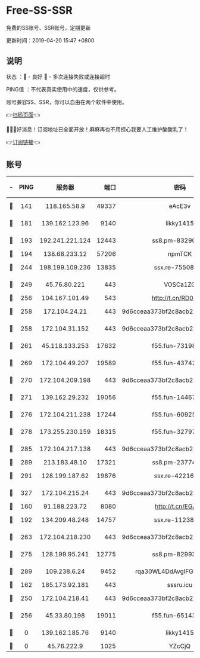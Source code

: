 # Free-SS-SSR

免费的SS账号、SSR账号，定期更新

更新时间：2019-04-20 15:47 +0800

## 说明

状态     ：🙂 - 良好 🙁 - 多次连接失败或连接超时

PING值   ：不代表真实使用中的速度，仅供参考。

账号兼容SS、SSR，你可以自由在两个软件中使用。

👉[扫码页面](https://liesauer.github.io/Free-SS-SSR/)👈

🎉🎉🎉好消息！订阅地址已全面开放！麻麻再也不用担心我要人工维护酸酸乳了！

👉[订阅链接](https://www.liesauer.net/yogurt/subscribe?ACCESS_TOKEN=DAYxR3mMaZAsaqUb)👈

## 账号

|-|PING|服务器|端口|密码|加密方式|区域|
|:----:|:----:|:-----:|-----:|:----:|:----:|:----:|
|🙂|141|118.165.58.9|49337|eAcE3v|chacha20-ietf|TW|
|🙂|181|139.162.123.96|9140|likky1415|aes-256-cfb|JP|
|🙂|193|192.241.221.124|12443|ss8.pm-83290580|aes-256-cfb|US|
|🙂|194|138.68.233.12|57206|npmTCK|rc4-md5|US|
|🙂|244|198.199.109.236|13835|ssx.re-75508412|aes-256-cfb|US|
|🙂|249|45.76.80.221|443|VOSCa1ZG|aes-256-cfb|DE|
|🙂|256|104.167.101.49|543|http://t.cn/RD0D7sx|rc4-md5|CA|
|🙂|258|172.104.24.21|443|9d6cceaa373bf2c8acb22e60b6a58be6|aes-256-cfb|US|
|🙂|258|172.104.31.152|443|9d6cceaa373bf2c8acb22e60b6a58be6|aes-256-cfb|US|
|🙂|261|45.118.133.253|17632|f55.fun-73198331|aes-256-cfb|SG|
|🙂|269|172.104.49.207|19589|f55.fun-43742869|aes-256-cfb|SG|
|🙂|270|172.104.209.198|443|9d6cceaa373bf2c8acb22e60b6a58be6|aes-256-cfb|US|
|🙂|271|139.162.29.232|19056|f55.fun-14467023|aes-256-cfb|SG|
|🙂|276|172.104.211.238|17244|f55.fun-60925074|aes-256-cfb|US|
|🙂|278|173.255.230.159|18315|f55.fun-32797324|aes-256-cfb|US|
|🙂|285|172.104.217.138|443|9d6cceaa373bf2c8acb22e60b6a58be6|aes-256-cfb|US|
|🙂|289|213.183.48.10|17321|ss8.pm-23774464|rc4-md5|RU|
|🙂|291|128.199.187.62|19876|ssx.re-42216625|aes-256-cfb|SG|
|🙂|327|172.104.215.24|443|9d6cceaa373bf2c8acb22e60b6a58be6|aes-256-cfb|US|
|🙂|160|91.188.223.72|8080|http://t.cn/EGJIyrl|rc4-md5|RU|
|🙂|192|134.209.48.248|14757|ssx.re-11238638|aes-256-cfb|US|
|🙂|263|172.104.218.230|443|9d6cceaa373bf2c8acb22e60b6a58be6|aes-256-cfb|US|
|🙂|275|128.199.95.241|12775|ss8.pm-82993561|aes-256-cfb|SG|
|🙂|289|109.238.6.24|9452|rqa30WL4DdAvgIFG6Fs3znzTa|aes-256-cfb|FR|
|🙁|162|185.173.92.181|443|sssru.icu|rc4-md5|RU|
|🙁|250|172.104.218.41|443|9d6cceaa373bf2c8acb22e60b6a58be6|aes-256-cfb|US|
|🙁|256|45.33.80.198|19011|f55.fun-65143945|aes-256-cfb|US|
|🙁|0|139.162.185.76|9140|likky1415|aes-256-cfb|DE|
|🙁|0|45.76.222.9|1025|YZcCjQ|rc4-md5|JP|
